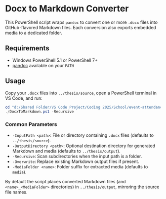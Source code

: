 # Docx to Markdown Converter

This PowerShell script wraps `pandoc` to convert one or more `.docx` files into GitHub-flavored Markdown files. Each conversion also exports embedded media to a dedicated folder.

## Requirements

- Windows PowerShell 5.1 or PowerShell 7+
- [pandoc](https://pandoc.org/installing.html) available on your `PATH`

## Usage

Copy your `.docx` files into `../thesis/source`, open a PowerShell terminal in VS Code, and run:

```powershell
cd "d:/Shared Folder/VS Code Project/Coding 2025/School/event-attendance/.docs/DocxToMarkdown"
./DocxToMarkdown.ps1 -Recursive
```

### Common Parameters

- `-InputPath <path>`: File or directory containing `.docx` files (defaults to `../thesis/source`).
- `-OutputDirectory <path>`: Optional destination directory for generated Markdown and media (defaults to `../thesis/output`).
- `-Recursive`: Scan subdirectories when the input path is a folder.
- `-Overwrite`: Replace existing Markdown output files if present.
- `-MediaFolder <name>`: Folder suffix for extracted media (defaults to `media`).

By default the script places converted Markdown files (and `<name>_<MediaFolder>` directories) in `../thesis/output`, mirroring the source file names.
